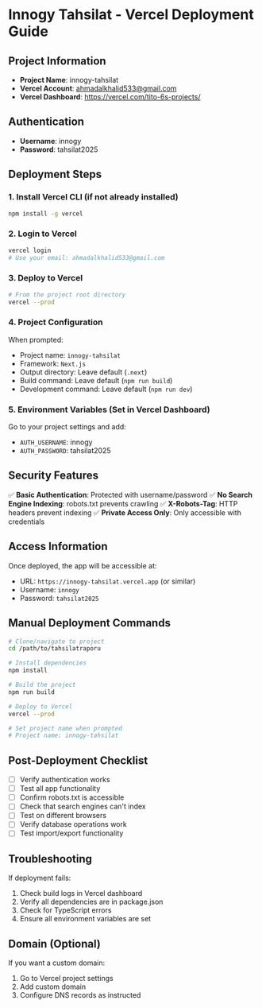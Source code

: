 # Innogy Tahsilat - Vercel Deployment Guide

## Project Information
- **Project Name**: innogy-tahsilat
- **Vercel Account**: ahmadalkhalid533@gmail.com
- **Vercel Dashboard**: https://vercel.com/tito-6s-projects/

## Authentication
- **Username**: innogy
- **Password**: tahsilat2025

## Deployment Steps

### 1. Install Vercel CLI (if not already installed)
```bash
npm install -g vercel
```

### 2. Login to Vercel
```bash
vercel login
# Use your email: ahmadalkhalid533@gmail.com
```

### 3. Deploy to Vercel
```bash
# From the project root directory
vercel --prod
```

### 4. Project Configuration
When prompted:
- Project name: `innogy-tahsilat`
- Framework: `Next.js`
- Output directory: Leave default (`.next`)
- Build command: Leave default (`npm run build`)
- Development command: Leave default (`npm run dev`)

### 5. Environment Variables (Set in Vercel Dashboard)
Go to your project settings and add:
- `AUTH_USERNAME`: innogy
- `AUTH_PASSWORD`: tahsilat2025

## Security Features
✅ **Basic Authentication**: Protected with username/password
✅ **No Search Engine Indexing**: robots.txt prevents crawling
✅ **X-Robots-Tag**: HTTP headers prevent indexing
✅ **Private Access Only**: Only accessible with credentials

## Access Information
Once deployed, the app will be accessible at:
- URL: `https://innogy-tahsilat.vercel.app` (or similar)
- Username: `innogy`
- Password: `tahsilat2025`

## Manual Deployment Commands
```bash
# Clone/navigate to project
cd /path/to/tahsilatraporu

# Install dependencies
npm install

# Build the project
npm run build

# Deploy to Vercel
vercel --prod

# Set project name when prompted
# Project name: innogy-tahsilat
```

## Post-Deployment Checklist
- [ ] Verify authentication works
- [ ] Test all app functionality
- [ ] Confirm robots.txt is accessible
- [ ] Check that search engines can't index
- [ ] Test on different browsers
- [ ] Verify database operations work
- [ ] Test import/export functionality

## Troubleshooting
If deployment fails:
1. Check build logs in Vercel dashboard
2. Verify all dependencies are in package.json
3. Check for TypeScript errors
4. Ensure all environment variables are set

## Domain (Optional)
If you want a custom domain:
1. Go to Vercel project settings
2. Add custom domain
3. Configure DNS records as instructed